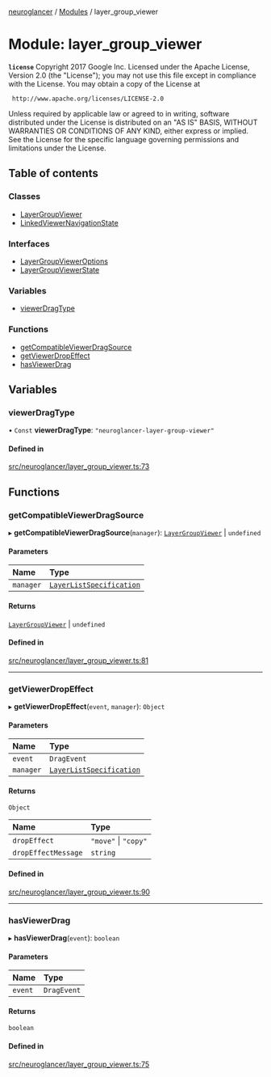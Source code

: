 [neuroglancer](../README.md) / [Modules](../modules.md) / layer\_group\_viewer

# Module: layer\_group\_viewer

**`license`**
Copyright 2017 Google Inc.
Licensed under the Apache License, Version 2.0 (the "License");
you may not use this file except in compliance with the License.
You may obtain a copy of the License at

     http://www.apache.org/licenses/LICENSE-2.0

Unless required by applicable law or agreed to in writing, software
distributed under the License is distributed on an "AS IS" BASIS,
WITHOUT WARRANTIES OR CONDITIONS OF ANY KIND, either express or implied.
See the License for the specific language governing permissions and
limitations under the License.

## Table of contents

### Classes

- [LayerGroupViewer](../classes/layer_group_viewer.LayerGroupViewer.md)
- [LinkedViewerNavigationState](../classes/layer_group_viewer.LinkedViewerNavigationState.md)

### Interfaces

- [LayerGroupViewerOptions](../interfaces/layer_group_viewer.LayerGroupViewerOptions.md)
- [LayerGroupViewerState](../interfaces/layer_group_viewer.LayerGroupViewerState.md)

### Variables

- [viewerDragType](layer_group_viewer.md#viewerdragtype)

### Functions

- [getCompatibleViewerDragSource](layer_group_viewer.md#getcompatibleviewerdragsource)
- [getViewerDropEffect](layer_group_viewer.md#getviewerdropeffect)
- [hasViewerDrag](layer_group_viewer.md#hasviewerdrag)

## Variables

### viewerDragType

• `Const` **viewerDragType**: ``"neuroglancer-layer-group-viewer"``

#### Defined in

[src/neuroglancer/layer_group_viewer.ts:73](https://github.com/ActiveBrainAtlas2/neuroglancer/blob/958d23e0/src/neuroglancer/layer_group_viewer.ts#L73)

## Functions

### getCompatibleViewerDragSource

▸ **getCompatibleViewerDragSource**(`manager`): [`LayerGroupViewer`](../classes/layer_group_viewer.LayerGroupViewer.md) \| `undefined`

#### Parameters

| Name | Type |
| :------ | :------ |
| `manager` | [`LayerListSpecification`](../classes/layer.LayerListSpecification.md) |

#### Returns

[`LayerGroupViewer`](../classes/layer_group_viewer.LayerGroupViewer.md) \| `undefined`

#### Defined in

[src/neuroglancer/layer_group_viewer.ts:81](https://github.com/ActiveBrainAtlas2/neuroglancer/blob/958d23e0/src/neuroglancer/layer_group_viewer.ts#L81)

___

### getViewerDropEffect

▸ **getViewerDropEffect**(`event`, `manager`): `Object`

#### Parameters

| Name | Type |
| :------ | :------ |
| `event` | `DragEvent` |
| `manager` | [`LayerListSpecification`](../classes/layer.LayerListSpecification.md) |

#### Returns

`Object`

| Name | Type |
| :------ | :------ |
| `dropEffect` | ``"move"`` \| ``"copy"`` |
| `dropEffectMessage` | `string` |

#### Defined in

[src/neuroglancer/layer_group_viewer.ts:90](https://github.com/ActiveBrainAtlas2/neuroglancer/blob/958d23e0/src/neuroglancer/layer_group_viewer.ts#L90)

___

### hasViewerDrag

▸ **hasViewerDrag**(`event`): `boolean`

#### Parameters

| Name | Type |
| :------ | :------ |
| `event` | `DragEvent` |

#### Returns

`boolean`

#### Defined in

[src/neuroglancer/layer_group_viewer.ts:75](https://github.com/ActiveBrainAtlas2/neuroglancer/blob/958d23e0/src/neuroglancer/layer_group_viewer.ts#L75)
